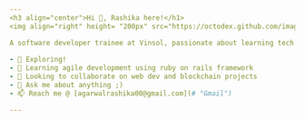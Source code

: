 ```yaml
---
<h3 align="center">Hi 👋, Rashika here!</h1>
<img align="right" height= "200px" src="https://octodex.github.com/images/daftpunktocat-thomas.gif"/>

A software developer trainee at Vinsol, passionate about learning tech stuffs!
  
- 🔭 Exploring!
- 🌱 Learning agile development using ruby on rails framework
- 👯 Looking to collaborate on web dev and blockchain projects
- 💬 Ask me about anything ;)
- 📫 Reach me @ [agarwalrashika00@gmail.com](# "Gmail")

---
```

